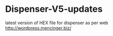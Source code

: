 # Dispenser-V5-updates
latest version of HEX file for dispenser as per web http://wordpress.mencinger.biz/
